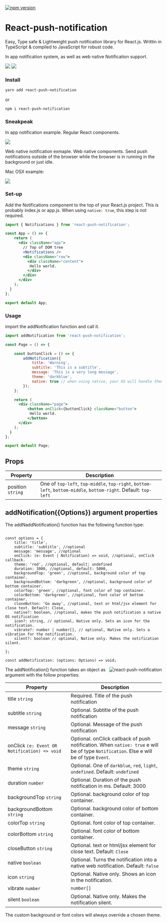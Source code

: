 
[![npm version](https://badgen.net/npm/v/react-push-notification)](https://www.npmjs.com/package/react-notifications-component)
# React-push-notification

Easy, Type safe & Lightweight push notification library for React.js.
Writtin in TypeScript & compiled to JavaScript for robust code.

In app notification system, as well as web native Notification support.

![](https://i.imgur.com/SorfHNa.gif)
![](https://i.imgur.com/IKppymi.gif)


### Install

```bash
yarn add react-push-notification
```
or 
```bash
npm i react-push-notification
```

### Sneakpeak

In app notification example. Regular React components.

![](https://i.imgur.com/SorfHNa.gif)

Web native notification exmaple. Web native components. Send push notifications outside of the browser while the browser is in running in the background or just idle. 

Mac OSX example:

![](https://i.imgur.com/IKppymi.gif)


### Set-up

Add the Notifications component to the top of your React.js project. 
This is probably index.js or app.js. When using `native: true`, this step is not required.


```jsx
import { Notifications } from 'react-push-notification';

const App = () => {
    return (
      <div className="app">
        // Top of DOM tree
        <Notifications />
        <div className="row">
          <div className="content">
           Hello world.
          </div>
        </div>
      </div>
    );
  }
};

export default App;
```

### Usage

import the addNotification function and call it.

```jsx
import addNotification from 'react-push-notification';

const Page = () => {

    const buttonClick = () => {
        addNotification({
            title: 'Warning',
            subtitle: 'This is a subtitle',
            message: 'This is a very long message',
            theme: 'darkblue',
            native: true // when using native, your OS will handle theming.
        });
    };

    return (
      <div className="page">
          <button onClick={buttonClick} className="button">
           Hello world.
          </button>
      </div>
    );
  }
};

export default Page;
```

## <Notifications /> Props


| Property                               | Description                                   |
| ---------------------------------- | ------------------------------------------------------------------ |
| position `string`            | One of `top-left`, `top-middle`, `top-right`, `bottom-left`, `bottom-middle`, `bottom-right`. Default: `top-left`    |



## addNotification({Options}) argument properties

The addNaddNotification() function has the following function type:

```tsx

const options = {
    title: 'title',
    subtitle: 'subtitle', //optional
    message: 'message', //optional
    onClick: (e: Event | Notification) => void, //optional, onClick callback.
    theme: 'red', //optional, default: undefined
    duration: 3000, //optional, default: 5000,
    backgroundTop: 'green', //optional, background color of top container.
    backgroundBottom: 'darkgreen', //optional, background color of bottom container.
    colorTop: 'green', //optional, font color of top container.
    colorBottom: 'darkgreen', //optional, font color of bottom container.
    closeButton: 'Go away', //optional, text or html/jsx element for close text. Default: Close,
    native?: boolean, //optional, makes the push notification a native OS notification
    icon?: string, // optional, Native only. Sets an icon for the notification.
    vibrate?: number | number[], // optional, Native only. Sets a vibration for the notification.
    silent?: boolean // optional, Native only. Makes the notification silent.

};

const addNotification: (options: Options) => void;

```

<img align="right" src="https://imgur.com/YpzhAzC.png" alt="react-push-notification" />


The addNotification() function takes an object as argument with the follow properties:


| Property                           | Description                                                        |
| ---------------------------------- | ------------------------------------------------------------------ |
| title `string`                     | Required. Title of the push notification                           |
| subtitle `string`                  | Optional. Subtitle of the push notification                        |
| message `string`                   | Optional. Message of the push notification                         |
| onClick `(e: Event OR Notification) => void`    | Optional. onClick callback of push notification. When `native: true` e will be of type `Notification`. Else e will be of type `Event`.           |
| theme `string`                     | Optional. One of `darkblue`, `red`, `light`, `undefined`. Default: `undefined`   |
| duration `number`                  | Optional. Duration of the push notification in ms. Default: 3000   |
| backgroundTop `string`             | Optional. background color of top container.                       |
| backgroundBottom `string`          | Optional. background color of bottom container.                    |
| colorTop `string`                  | Optional. font color of top container.                             |
| colorBottom `string`               | Optional. font color of bottom container.                          |
| closeButton `string`               | Optional. text or html/jsx element for close text. Default: `Close`                         |
| native `boolean`                   | Optional. Turns the notification into a native web notification. Default: `false`  |
| icon `string`                      | Optional. Native only. Shows an icon in the notification.          |
| vibrate `number` | `number[]`      | Optional. Native only. Makes the notification vibrate.          |
| silent `boolean`      | Optional. Native only. Makes the notification silent.          |



The custom background or font colors will always override a chosen theme.